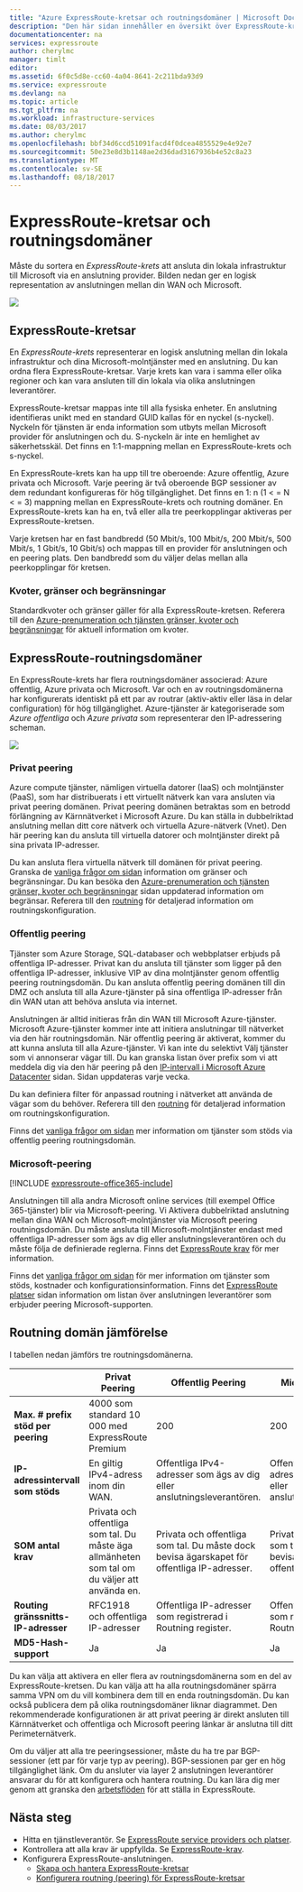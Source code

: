 ```yaml
---
title: "Azure ExpressRoute-kretsar och routningsdomäner | Microsoft Docs"
description: "Den här sidan innehåller en översikt över ExpressRoute-kretsar och routningsdomänerna."
documentationcenter: na
services: expressroute
author: cherylmc
manager: timlt
editor: 
ms.assetid: 6f0c5d8e-cc60-4a04-8641-2c211bda93d9
ms.service: expressroute
ms.devlang: na
ms.topic: article
ms.tgt_pltfrm: na
ms.workload: infrastructure-services
ms.date: 08/03/2017
ms.author: cherylmc
ms.openlocfilehash: bbf34d6ccd51091facd4f0dcea4855529e4e92e7
ms.sourcegitcommit: 50e23e8d3b1148ae2d36dad3167936b4e52c8a23
ms.translationtype: MT
ms.contentlocale: sv-SE
ms.lasthandoff: 08/18/2017
---
```

# <a name="expressroute-circuits-and-routing-domains"></a>ExpressRoute-kretsar och routningsdomäner
 Måste du sortera en *ExpressRoute-krets* att ansluta din lokala infrastruktur till Microsoft via en anslutning provider. Bilden nedan ger en logisk representation av anslutningen mellan din WAN och Microsoft.

![](./media/expressroute-circuit-peerings/expressroute-basic.png)

## <a name="expressroute-circuits"></a>ExpressRoute-kretsar
En *ExpressRoute-krets* representerar en logisk anslutning mellan din lokala infrastruktur och dina Microsoft-molntjänster med en anslutning. Du kan ordna flera ExpressRoute-kretsar. Varje krets kan vara i samma eller olika regioner och kan vara ansluten till din lokala via olika anslutningen leverantörer. 

ExpressRoute-kretsar mappas inte till alla fysiska enheter. En anslutning identifieras unikt med en standard GUID kallas för en nyckel (s-nyckel). Nyckeln för tjänsten är enda information som utbyts mellan Microsoft provider för anslutningen och du. S-nyckeln är inte en hemlighet av säkerhetsskäl. Det finns en 1:1-mappning mellan en ExpressRoute-krets och s-nyckel.

En ExpressRoute-krets kan ha upp till tre oberoende: Azure offentlig, Azure privata och Microsoft. Varje peering är två oberoende BGP sessioner av dem redundant konfigureras för hög tillgänglighet. Det finns en 1: n (1 < = N < = 3) mappning mellan en ExpressRoute-krets och routning domäner. En ExpressRoute-krets kan ha en, två eller alla tre peerkopplingar aktiveras per ExpressRoute-kretsen.

Varje kretsen har en fast bandbredd (50 Mbit/s, 100 Mbit/s, 200 Mbit/s, 500 Mbit/s, 1 Gbit/s, 10 Gbit/s) och mappas till en provider för anslutningen och en peering plats. Den bandbredd som du väljer delas mellan alla peerkopplingar för kretsen. 

### <a name="quotas-limits-and-limitations"></a>Kvoter, gränser och begränsningar
Standardkvoter och gränser gäller för alla ExpressRoute-kretsen. Referera till den [Azure-prenumeration och tjänsten gränser, kvoter och begränsningar](../azure-subscription-service-limits.md) för aktuell information om kvoter.

## <a name="expressroute-routing-domains"></a>ExpressRoute-routningsdomäner
En ExpressRoute-krets har flera routningsdomäner associerad: Azure offentlig, Azure privata och Microsoft. Var och en av routningsdomänerna har konfigurerats identiskt på ett par av routrar (aktiv-aktiv eller läsa in delar configuration) för hög tillgänglighet. Azure-tjänster är kategoriserade som *Azure offentliga* och *Azure privata* som representerar den IP-adressering scheman.

![](./media/expressroute-circuit-peerings/expressroute-peerings.png)

### <a name="private-peering"></a>Privat peering
Azure compute tjänster, nämligen virtuella datorer (IaaS) och molntjänster (PaaS), som har distribuerats i ett virtuellt nätverk kan vara ansluten via privat peering domänen. Privat peering domänen betraktas som en betrodd förlängning av Kärnnätverket i Microsoft Azure. Du kan ställa in dubbelriktad anslutning mellan ditt core nätverk och virtuella Azure-nätverk (Vnet). Den här peering kan du ansluta till virtuella datorer och molntjänster direkt på sina privata IP-adresser.  

Du kan ansluta flera virtuella nätverk till domänen för privat peering. Granska de [vanliga frågor om sidan](expressroute-faqs.md) information om gränser och begränsningar. Du kan besöka den [Azure-prenumeration och tjänsten gränser, kvoter och begränsningar](../azure-subscription-service-limits.md) sidan uppdaterad information om begränsar.  Referera till den [routning](expressroute-routing.md) för detaljerad information om routningskonfiguration.

### <a name="public-peering"></a>Offentlig peering
Tjänster som Azure Storage, SQL-databaser och webbplatser erbjuds på offentliga IP-adresser. Privat kan du ansluta till tjänster som ligger på den offentliga IP-adresser, inklusive VIP av dina molntjänster genom offentlig peering routningsdomän. Du kan ansluta offentlig peering domänen till din DMZ och ansluta till alla Azure-tjänster på sina offentliga IP-adresser från din WAN utan att behöva ansluta via internet. 

Anslutningen är alltid initieras från din WAN till Microsoft Azure-tjänster. Microsoft Azure-tjänster kommer inte att initiera anslutningar till nätverket via den här routningsdomän. När offentlig peering är aktiverat, kommer du att kunna ansluta till alla Azure-tjänster. Vi kan inte du selektivt Välj tjänster som vi annonserar vägar till. Du kan granska listan över prefix som vi att meddela dig via den här peering på den [IP-intervall i Microsoft Azure Datacenter](http://www.microsoft.com/download/details.aspx?id=41653) sidan. Sidan uppdateras varje vecka.

Du kan definiera filter för anpassad routning i nätverket att använda de vägar som du behöver. Referera till den [routning](expressroute-routing.md) för detaljerad information om routningskonfiguration. 

Finns det [vanliga frågor om sidan](expressroute-faqs.md) mer information om tjänster som stöds via offentlig peering routningsdomän. 

### <a name="microsoft-peering"></a>Microsoft-peering
[!INCLUDE [expressroute-office365-include](../../includes/expressroute-office365-include.md)]

Anslutningen till alla andra Microsoft online services (till exempel Office 365-tjänster) blir via Microsoft-peering. Vi Aktivera dubbelriktad anslutning mellan dina WAN och Microsoft-molntjänster via Microsoft peering routningsdomän. Du måste ansluta till Microsoft-molntjänster endast med offentliga IP-adresser som ägs av dig eller anslutningsleverantören och du måste följa de definierade reglerna. Finns det [ExpressRoute krav](expressroute-prerequisites.md) för mer information.

Finns det [vanliga frågor om sidan](expressroute-faqs.md) för mer information om tjänster som stöds, kostnader och konfigurationsinformation. Finns det [ExpressRoute platser](expressroute-locations.md) sidan information om listan över anslutningen leverantörer som erbjuder peering Microsoft-supporten.

## <a name="routing-domain-comparison"></a>Routning domän jämförelse
I tabellen nedan jämförs tre routningsdomänerna.

|  | **Privat Peering** | **Offentlig Peering** | **Microsoft-Peering** |
| --- | --- | --- | --- |
| **Max. # prefix stöd per peering** |4000 som standard 10 000 med ExpressRoute Premium |200 |200 |
| **IP-adressintervall som stöds** |En giltig IPv4-adress inom din WAN. |Offentliga IPv4-adresser som ägs av dig eller anslutningsleverantören. |Offentliga IPv4-adresser som ägs av dig eller anslutningsleverantören. |
| **SOM antal krav** |Privata och offentliga som tal. Du måste äga allmänheten som tal om du väljer att använda en. |Privata och offentliga som tal. Du måste dock bevisa ägarskapet för offentliga IP-adresser. |Privata och offentliga som tal. Du måste dock bevisa ägarskapet för offentliga IP-adresser. |
| **Routing gränssnitts-IP-adresser** |RFC1918 och offentliga IP-adresser |Offentliga IP-adresser som registrerad i Routning register. |Offentliga IP-adresser som registrerad i Routning register. |
| **MD5-Hash-support** |Ja |Ja |Ja |

Du kan välja att aktivera en eller flera av routningsdomänerna som en del av ExpressRoute-kretsen. Du kan välja att ha alla routningsdomäner spärra samma VPN om du vill kombinera dem till en enda routningsdomän. Du kan också publicera dem på olika routningsdomäner liknar diagrammet. Den rekommenderade konfigurationen är att privat peering är direkt ansluten till Kärnnätverket och offentliga och Microsoft peering länkar är anslutna till ditt Perimeternätverk.

Om du väljer att alla tre peeringsessioner, måste du ha tre par BGP-sessioner (ett par för varje typ av peering). BGP-sessionen par ger en hög tillgänglighet länk. Om du ansluter via layer 2 anslutningen leverantörer ansvarar du för att konfigurera och hantera routning. Du kan lära dig mer genom att granska den [arbetsflöden](expressroute-workflows.md) för att ställa in ExpressRoute.

## <a name="next-steps"></a>Nästa steg
* Hitta en tjänstleverantör. Se [ExpressRoute service providers och platser](expressroute-locations.md).
* Kontrollera att alla krav är uppfyllda. Se [ExpressRoute-krav](expressroute-prerequisites.md).
* Konfigurera ExpressRoute-anslutningen.
  * [Skapa och hantera ExpressRoute-kretsar](expressroute-howto-circuit-portal-resource-manager.md)
  * [Konfigurera routning (peering) för ExpressRoute-kretsar](expressroute-howto-routing-portal-resource-manager.md)

